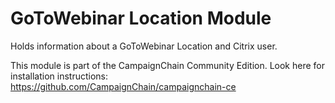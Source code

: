 GoToWebinar Location Module
===========================

Holds information about a GoToWebinar Location and Citrix user.

This module is part of the CampaignChain Community Edition. Look here for
installation instructions: https://github.com/CampaignChain/campaignchain-ce